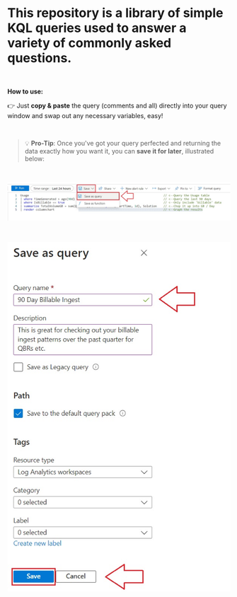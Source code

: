 # This repository is a library of simple KQL queries used to answer a variety of commonly asked questions.

<br/> 

**How to use:**

&#128073; Just **copy & paste** the query (comments and all) directly into your query window and swap out any necessary variables, easy! 

<br/> 

 > &#128161; **Pro-Tip**: Once you've got your query perfected and returning the data exactly how you want it, you can **save it for later**, illustrated below:

<br/>

![](/img/Save_Query.jpg)

<br/> 

![](/img/Save_Query1.jpg)
